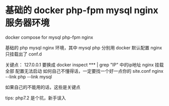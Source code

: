 # 基础的 docker php-fpm mysql nginx 服务器环境
docker compose for mysql php-fpm nginx

基础的 php mysql nginx 环境，其中
mysql php 分别用 docker 默认配置
nginx 只挂载出了 conf.d

关键点：
127.0.0.1 要换成 docker inspect *** | grep "IP" 中的ip地址
nginx 挂载全部 配置无法启动
如何自己不懂得话，一定要找一个好一点你的 site.conf
nginx --link php --link mysql

如果自己的不能用的话，这些是关键点

tips: php7.2 是个坑，新手误入
